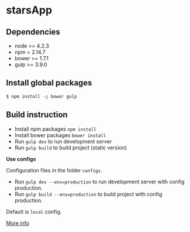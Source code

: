 # starsApp

## Dependencies

* node >= 4.2.3
* npm = 2.14.7
* bower >= 1.7.1
* gulp >= 3.9.0

## Install global packages

```sh
$ npm install -g bower gulp
```

## Build instruction

* Install npm packages `npm install`
* Install bower packages `bower install`
* Run `gulp dev` to run development server
* Run `gulp build` to build project (static version)

**Use configs**

Сonfiguration files in the folder `configs`.

* Run `gulp dev --env=production` to run development server with config production.
* Run `gulp build --env=production` to build project with config production.

Default is `local` config.

[More info](https://github.com/nevech/generator-genlys/blob/master/docs/README.md)
